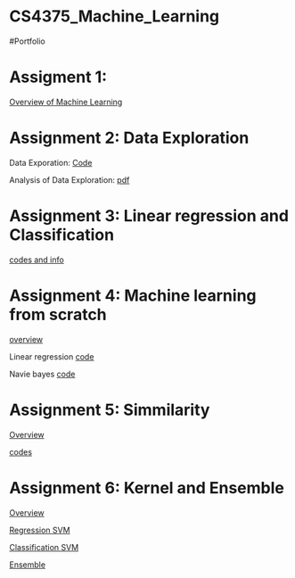# CS4375_Machine_Learning
#Portfolio

# Assigment 1: 
[Overview of Machine Learning ]( https://drive.google.com/file/d/1PEkWn2Gy8Ym27Yye8wpa5t2PxPuaplVj/view?usp=sharing) 

# Assignment 2: Data Exploration 


Data Exporation: [Code](https://github.com/techmin/CS4375_Machine_Learning/blob/master/Data_Exploration/Main.cpp)  

Analysis of Data Exploration: [pdf](https://drive.google.com/file/d/1HdqbG-JIjHqosqFTjU30a_nHFBStYNZg/view?usp=sharing)

# Assignment 3: Linear regression and Classification 
[codes and info](https://github.com/techmin/CS4375_Machine_Learning/tree/master/Assignment%203)

# Assignment 4: Machine learning from scratch

[overview](https://docs.google.com/document/d/1ktlHTweuKlWinWQdH1ErestQVm4Fc6xg_VtrEa8bYhE/edit)

Linear regression [code](https://github.com/techmin/CS4375_Machine_Learning/blob/master/Assignment%204/LRscratch.cpp)

Navie bayes [code](https://github.com/techmin/CS4375_Machine_Learning/blob/master/Assignment%204/Naive_bayes.cpp)

# Assignment 5: Simmilarity 
[Overview](https://docs.google.com/document/d/1JEgZlmd1956bK4WFQhXpfLWHDEPMSlLGF_0urF2xGfg/edit?usp=sharing)

[codes](https://github.com/techmin/CS4375_Machine_Learning/tree/master/Assignment%205)

# Assignment 6: Kernel and Ensemble
[Overview](https://github.com/techmin/CS4375_Machine_Learning/blob/master/Assignment%206/Narrative.pdf)

[Regression SVM](https://github.com/techmin/CS4375_Machine_Learning/blob/master/Assignment%206/SVM_Regression.pdf)

[Classification SVM](https://github.com/techmin/CS4375_Machine_Learning/blob/master/Assignment%206/sVM_Classification.pdf)

[Ensemble](https://github.com/techmin/CS4375_Machine_Learning/blob/master/Assignment%206/Ensemble.pdf)
